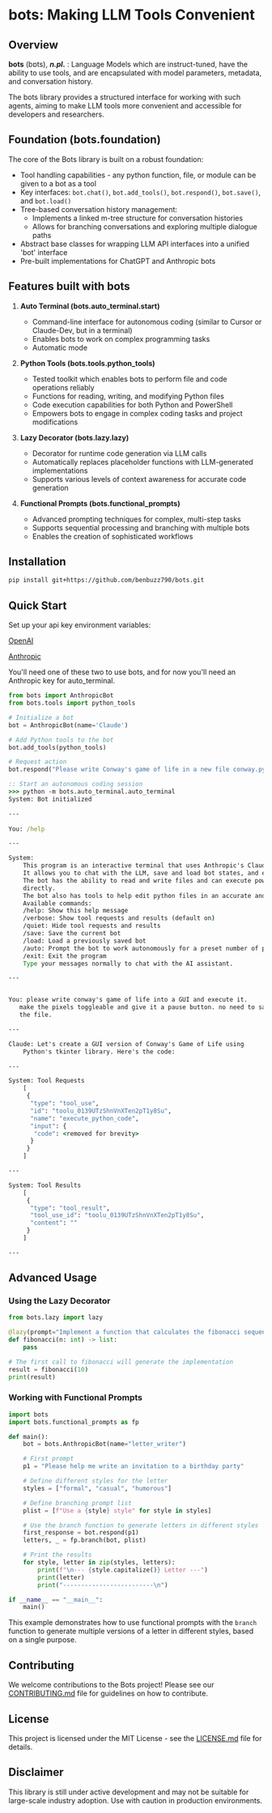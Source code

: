 # bots: Making LLM Tools Convenient

## Overview

**bots** (bɒts), ***n.pl.*** : Language Models which are instruct-tuned, have the ability to use tools, and are encapsulated with model parameters, metadata, and conversation history.

The bots library provides a structured interface for working with such agents, aiming to make LLM tools more convenient and accessible for developers and researchers.

## Foundation (bots.foundation)

The core of the Bots library is built on a robust foundation:

- Tool handling capabilities - any python function, file, or module can be given to a bot as a tool
- Key interfaces: `bot.chat()`, `bot.add_tools()`, `bot.respond()`, `bot.save()`, and `bot.load()`
- Tree-based conversation history management:
  - Implements a linked m-tree structure for conversation histories
  - Allows for branching conversations and exploring multiple dialogue paths
- Abstract base classes for wrapping LLM API interfaces into a unified 'bot' interface
- Pre-built implementations for ChatGPT and Anthropic bots

## Features built with bots

1. **Auto Terminal (bots.auto_terminal.start)**
   - Command-line interface for autonomous coding (similar to Cursor or Claude-Dev, but in a terminal)
   - Enables bots to work on complex programming tasks
   - Automatic mode

2. **Python Tools (bots.tools.python_tools)**
   - Tested toolkit which enables bots to perform file and code operations reliably
   - Functions for reading, writing, and modifying Python files
   - Code execution capabilities for both Python and PowerShell
   - Empowers bots to engage in complex coding tasks and project modifications

3. **Lazy Decorator (bots.lazy.lazy)**
   - Decorator for runtime code generation via LLM calls
   - Automatically replaces placeholder functions with LLM-generated implementations
   - Supports various levels of context awareness for accurate code generation

4. **Functional Prompts (bots.functional_prompts)**
   - Advanced prompting techniques for complex, multi-step tasks
   - Supports sequential processing and branching with multiple bots
   - Enables the creation of sophisticated workflows

## Installation

```bash
pip install git+https://github.com/benbuzz790/bots.git
```

## Quick Start
Set up your api key environment variables:

[OpenAI](https://platform.openai.com/docs/quickstart)

[Anthropic](https://docs.anthropic.com/en/docs/initial-setup#set-your-api-key)

You'll need one of these two to use bots, and for now you'll need an Anthropic key for auto_terminal.

```python
from bots import AnthropicBot
from bots.tools import python_tools

# Initialize a bot
bot = AnthropicBot(name='Claude')

# Add Python tools to the bot
bot.add_tools(python_tools)

# Request action
bot.respond("Please write Conway's game of life in a new file conway.py")
```

```cmd
:: Start an autonomous coding session
>>> python -m bots.auto_terminal.auto_terminal
System: Bot initialized

---  
     
You: /help

---

System:
    This program is an interactive terminal that uses Anthropic's Claude Sonnet 3.5.
    It allows you to chat with the LLM, save and load bot states, and execute various commands.
    The bot has the ability to read and write files and can execute powershell and python code 
    directly.
    The bot also has tools to help edit python files in an accurate and token-efficient way.
    Available commands:
    /help: Show this help message
    /verbose: Show tool requests and results (default on)
    /quiet: Hide tool requests and results
    /save: Save the current bot
    /load: Load a previously saved bot
    /auto: Prompt the bot to work autonomously for a preset number of prompts
    /exit: Exit the program
    Type your messages normally to chat with the AI assistant.

---


You: please write conway's game of life into a GUI and execute it. 
   make the pixels toggleable and give it a pause button. no need to save
   the file.

---

Claude: Let's create a GUI version of Conway's Game of Life using
    Python's tkinter library. Here's the code:

---

System: Tool Requests
    [
     {
      "type": "tool_use",
      "id": "toolu_0139UTzShnVnXTen2pT1y8Su",
      "name": "execute_python_code",
      "input": {
       "code": <removed for brevity>
      }
     }
    ]

---

System: Tool Results
    [
     {
      "type": "tool_result",
      "tool_use_id": "toolu_0139UTzShnVnXTen2pT1y8Su",
      "content": ""
     }
    ]

---

```

## Advanced Usage

### Using the Lazy Decorator

```python
from bots.lazy import lazy

@lazy(prompt="Implement a function that calculates the fibonacci sequence up to n terms.")
def fibonacci(n: int) -> list:
    pass

# The first call to fibonacci will generate the implementation
result = fibonacci(10)
print(result)
```

### Working with Functional Prompts

```python
import bots
import bots.functional_prompts as fp

def main():
    bot = bots.AnthropicBot(name="letter_writer")

    # First prompt
    p1 = "Please help me write an invitation to a birthday party"

    # Define different styles for the letter
    styles = ["formal", "casual", "humorous"]

    # Define branching prompt list
    plist = [f"Use a {style} style" for style in styles]

    # Use the branch function to generate letters in different styles
    first_response = bot.respond(p1)
    letters, _ = fp.branch(bot, plist)

    # Print the results
    for style, letter in zip(styles, letters):
        print(f"\n--- {style.capitalize()} Letter ---")
        print(letter)
        print("-------------------------\n")

if __name__ == "__main__":
    main()
```

This example demonstrates how to use functional prompts with the `branch` function to generate multiple versions of a letter in different styles, based on a single purpose.

## Contributing

We welcome contributions to the Bots project! Please see our [CONTRIBUTING.md](CONTRIBUTING.md) file for guidelines on how to contribute.

## License

This project is licensed under the MIT License - see the [LICENSE.md](LICENSE.md) file for details.

## Disclaimer

This library is still under active development and may not be suitable for large-scale industry adoption. Use with caution in production environments.

